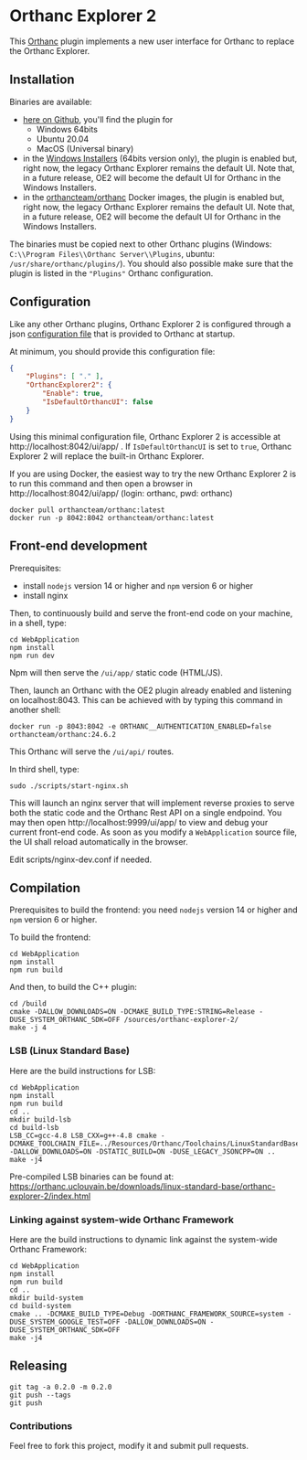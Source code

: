 # Orthanc Explorer 2

This [Orthanc](https://www.orthanc-server.com) plugin implements a new 
user interface for Orthanc to replace the Orthanc Explorer.

## Installation

Binaries are available:
- [here on Github](https://github.com/orthanc-server/orthanc-explorer-2/releases), you'll find the plugin for
  - Windows 64bits
  - Ubuntu 20.04
  - MacOS (Universal binary)
- in the [Windows Installers](https://orthanc.uclouvain.be/downloads/windows-64/installers/index.html) (64bits version only),
  the plugin is enabled but, right now, the legacy Orthanc Explorer 
  remains the default UI.  Note that, in a future release, OE2 will become the default UI for Orthanc in the Windows Installers.
- in the [orthancteam/orthanc](https://hub.docker.com/r/orthancteam/orthanc) Docker images,
  the plugin is enabled but, right now, the legacy Orthanc Explorer 
  remains the default UI.  Note that, in a future release, OE2 will become the default UI for Orthanc in the Windows Installers.

The binaries must be copied next to other Orthanc plugins (Windows: `C:\\Program Files\\Orthanc Server\\Plugins`, ubuntu: `/usr/share/orthanc/plugins/`).  You should also possible make sure that the plugin is listed in the `"Plugins"` Orthanc configuration. 

## Configuration

Like any other Orthanc plugins, Orthanc Explorer 2 is configured through
a json [configuration file](Plugin/DefaultConfiguration.json) that is provided to Orthanc at startup.

At minimum, you should provide this configuration file:
```json
{
    "Plugins": [ "." ],
    "OrthancExplorer2": {
        "Enable": true,
        "IsDefaultOrthancUI": false
    }
}
```

Using this minimal configuration file, Orthanc Explorer 2 is
accessible at http://localhost:8042/ui/app/ . If `IsDefaultOrthancUI`
is set to `true`, Orthanc Explorer 2 will replace the built-in Orthanc
Explorer.

If you are using Docker, the easiest way to try the new Orthanc Explorer 2 is to run this command and then open a browser in http://localhost:8042/ui/app/ (login: orthanc, pwd: orthanc)

```shell
docker pull orthancteam/orthanc:latest
docker run -p 8042:8042 orthancteam/orthanc:latest
```


## Front-end development

Prerequisites:

- install `nodejs` version 14 or higher and `npm` version 6 or higher
- install nginx

Then, to continuously build and serve the front-end code on your machine, in a shell, type:

```shell
cd WebApplication
npm install
npm run dev
```
Npm will then serve the `/ui/app/` static code (HTML/JS).

Then, launch an Orthanc with the OE2 plugin already enabled and listening on localhost:8043.  This can be achieved with by typing this command in another shell:

```shell
docker run -p 8043:8042 -e ORTHANC__AUTHENTICATION_ENABLED=false orthancteam/orthanc:24.6.2
```
This Orthanc will serve the `/ui/api/` routes.

In third shell, type:

```shell
sudo ./scripts/start-nginx.sh
``` 
This will launch an nginx server that will implement reverse proxies to serve both the static code and the Orthanc Rest API on a single endpoind.
You may then open http://localhost:9999/ui/app/ to view and debug your current front-end code.  As soon as you modify a `WebApplication` source file, the UI shall reload automatically in the browser.

Edit scripts/nginx-dev.conf if needed.


## Compilation

Prerequisites to build the frontend: you need `nodejs` version 14 or higher and `npm` version 6 or higher.

To build the frontend:

```shell
cd WebApplication
npm install
npm run build
```

And then, to build the C++ plugin:
```
cd /build
cmake -DALLOW_DOWNLOADS=ON -DCMAKE_BUILD_TYPE:STRING=Release -DUSE_SYSTEM_ORTHANC_SDK=OFF /sources/orthanc-explorer-2/
make -j 4
```

### LSB (Linux Standard Base)

Here are the build instructions for LSB:

```
cd WebApplication
npm install
npm run build
cd ..
mkdir build-lsb
cd build-lsb
LSB_CC=gcc-4.8 LSB_CXX=g++-4.8 cmake -DCMAKE_TOOLCHAIN_FILE=../Resources/Orthanc/Toolchains/LinuxStandardBaseToolchain.cmake -DALLOW_DOWNLOADS=ON -DSTATIC_BUILD=ON -DUSE_LEGACY_JSONCPP=ON ..
make -j4
```

Pre-compiled LSB binaries can be found at: https://orthanc.uclouvain.be/downloads/linux-standard-base/orthanc-explorer-2/index.html

### Linking against system-wide Orthanc Framework

Here are the build instructions to dynamic link against the
system-wide Orthanc Framework:

```
cd WebApplication
npm install
npm run build
cd ..
mkdir build-system
cd build-system
cmake .. -DCMAKE_BUILD_TYPE=Debug -DORTHANC_FRAMEWORK_SOURCE=system -DUSE_SYSTEM_GOOGLE_TEST=OFF -DALLOW_DOWNLOADS=ON -DUSE_SYSTEM_ORTHANC_SDK=OFF
make -j4
```


## Releasing

```
git tag -a 0.2.0 -m 0.2.0
git push --tags
git push
```

### Contributions

Feel free to fork this project, modify it and submit pull requests.
